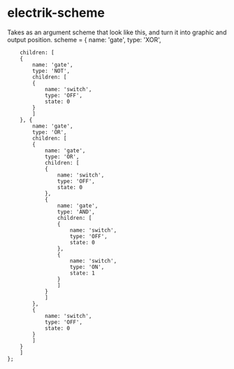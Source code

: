 # electrik-scheme

Takes as an argument scheme that look like this, and turn it into graphic and output position. 
scheme = {
        name: 'gate',
        type: 'XOR',

        children: [
        {
            name: 'gate',
            type: 'NOT',
            children: [
            {
                name: 'switch',
                type: 'OFF',
                state: 0
            }
            ]
        }, {
            name: 'gate',
            type: 'OR',
            children: [
            {
                name: 'gate',
                type: 'OR',
                children: [
                {
                    name: 'switch',
                    type: 'OFF',
                    state: 0
                },
                {
                    name: 'gate',
                    type: 'AND',
                    children: [
                    {
                        name: 'switch',
                        type: 'OFF',
                        state: 0
                    },
                    {
                        name: 'switch',
                        type: 'ON',
                        state: 1
                    }
                    ]
                }
                ]
            },
            {
                name: 'switch',
                type: 'OFF',
                state: 0
            }
            ]
        }
        ]
    };
    
    
    
